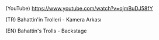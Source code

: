 (YouTube) https://www.youtube.com/watch?v=qjmBuDJ58fY

(TR) Bahattin'in Trolleri - Kamera Arkası

(EN) Bahattin's Trolls - Backstage
